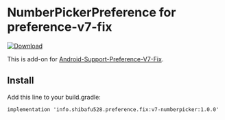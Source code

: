 NumberPickerPreference for preference-v7-fix
====

[ ![Download](https://api.bintray.com/packages/shibafu528/maven/support-v7-numberpicker/images/download.svg) ](https://bintray.com/shibafu528/maven/support-v7-numberpicker/_latestVersion)

This is add-on for [Android-Support-Preference-V7-Fix](https://github.com/Gericop/Android-Support-Preference-V7-Fix).

## Install

Add this line to your build.gradle:

```
implementation 'info.shibafu528.preference.fix:v7-numberpicker:1.0.0'
```